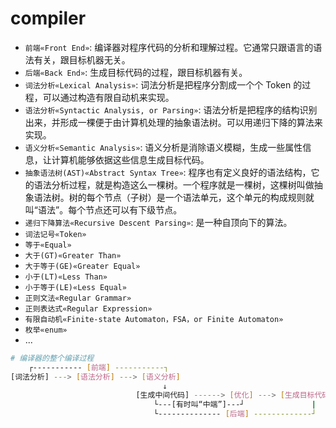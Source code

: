 # compiler

* `前端«Front End»`: 编译器对程序代码的分析和理解过程。它通常只跟语言的语法有关，跟目标机器无关。
* `后端«Back End»`: 生成目标代码的过程，跟目标机器有关。
* `词法分析«Lexical Analysis»`: 词法分析是把程序分割成一个个 Token 的过程，可以通过构造有限自动机来实现。
* `语法分析«Syntactic Analysis, or Parsing»`: 语法分析是把程序的结构识别出来，并形成一棵便于由计算机处理的抽象语法树。可以用递归下降的算法来实现。
* `语义分析«Semantic Analysis»`: 语义分析是消除语义模糊，生成一些属性信息，让计算机能够依据这些信息生成目标代码。
* `抽象语法树(AST)«Abstract Syntax Tree»`: 程序也有定义良好的语法结构，它的语法分析过程，就是构造这么一棵树。一个程序就是一棵树，这棵树叫做抽象语法树。树的每个节点（子树）是一个语法单元，这个单元的构成规则就叫“语法”。每个节点还可以有下级节点。
* `递归下降算法«Recursive Descent Parsing»`: 是一种自顶向下的算法。
* `词法记号«Token»`
* `等于«Equal»`
* `大于(GT)«Greater Than»`
* `大于等于(GE)«Greater Equal»`
* `小于(LT)«Less Than»`
* `小于等于(LE)«Less Equal»`
* `正则文法«Regular Grammar»`
* `正则表达式«Regular Expression»`
* `有限自动机«Finite-state Automaton，FSA，or Finite Automaton»`
* `枚举«enum»`
* ...

```bash
# 编译器的整个编译过程
    ┌----------- [前端] -----------┐
[词法分析] ---> [语法分析] ---> [语义分析]
                                  ↓
                            [生成中间代码] ------> [优化] ---> [生成目标代码]
                                └---[有时叫“中端”]---┘               |
                                └-------------- [后端] -------------┘
```
